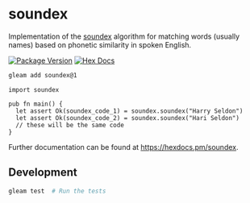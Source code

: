 # soundex

Implementation of the [soundex](https://en.wikipedia.org/wiki/Soundex) algorithm for matching words (usually names) based on phonetic similarity in spoken English.

[![Package Version](https://img.shields.io/hexpm/v/soundex)](https://hex.pm/packages/soundex)
[![Hex Docs](https://img.shields.io/badge/hex-docs-ffaff3)](https://hexdocs.pm/soundex/)

```sh
gleam add soundex@1
```
```gleam
import soundex

pub fn main() {
  let assert Ok(soundex_code_1) = soundex.soundex("Harry Seldon")
  let assert Ok(soundex_code_2) = soundex.soundex("Hari Seldon")
  // these will be the same code
}
```

Further documentation can be found at <https://hexdocs.pm/soundex>.

## Development

```sh
gleam test  # Run the tests
```
